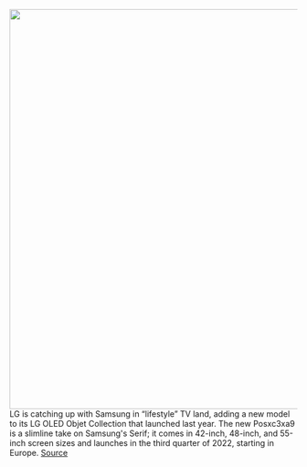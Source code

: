 <img src='https://cdn.vox-cdn.com/thumbor/pM6pSQSLe1SzDdze9qf2VXnZ8NA=/0x0:2560x1600/1200x800/filters:focal(1076x596:1484x1004)/cdn.vox-cdn.com/uploads/chorus_image/image/70941438/LG_OLED_Objet_Collection_POSE_PR_1.0.jpg' width='700px' /><br/>
LG is catching up with Samsung in “lifestyle” TV land, adding a new model to its LG OLED Objet Collection that launched last year. The new Posxc3xa9 is a slimline take on Samsung's Serif; it comes in 42-inch, 48-inch, and 55-inch screen sizes and launches in the third quarter of 2022, starting in Europe.
<a href='https://www.theverge.com/2022/6/3/23153581/lifestyle-tvs-lg-pose-easel-oled-tv-design'> Source <a/>